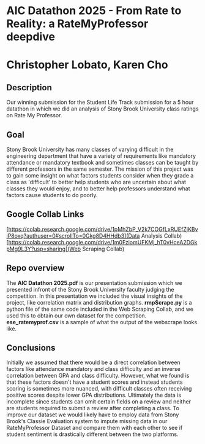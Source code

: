 # AIC Datathon 2025 - From Rate to Reality: a RateMyProfessor deepdive
# Christopher Lobato, Karen Cho


## Description
Our winning submission for the Student Life Track submission for a 5 hour datathon in which we did an analysis of Stony Brook University class ratings on Rate My Professor.


## Goal
Stony Brook University has many classes of varying difficult in the engineering department that have a variety of requirements like mandatory attendance or mandatory textbook and sometimes classes can be taught by different professors in the same semester. 
The mission of this project was to gain some insight on what factors students consider when they grade a class as 'difficult' to better help students who are uncertain about what classes they would enjoy, and to better help professors understand what factors cause students to do poorly.

## Google Collab Links
[https://colab.research.google.com/drive/1pMhZbP_V2k7COGfLxRUEfZjKBviP8oxq?authuser=0#scrollTo=0Gkg8D4HHdb3](Data Analysis Collab)
[https://colab.research.google.com/drive/1m0FziomUFKMj_hT0vHceA2DGkpMg9L3Y?usp=sharing](Web Scraping Collab)

## Repo overview
The **AIC Datathon 2025.pdf** is our presentation submission which we presented infront of the Stony Brook University faculty judging the competition. In this presentation we included the visual insights of the project, like correlation matrix and distribution graphs. **rmpScrape.py** is a python file of the same code included in the Web Scraping Collab, and we used this to obtain our own dataset for the competition. **ese_ratemyprof.csv** is a sample of what the output of the webscrape looks like.

## Conclusions 
Initially we assumed that there would be a direct correlation between factors like attendance mandatory and class difficulty and an inverse correlation between GPA and class difficulty. However, what we found is that these factors doesn't have a student scores and instead students scoring is sometimes more nuanced, with difficult classes often receiving positive scores despite lower GPA distributions. Ultimately the data is incomplete since students can omit certain fields on a review and neither are students required to submit a review after completing a class. To improve our dataset we would likely have to employ data from Stony Brook's Classie Evaluation system to impute missing data in our RateMyProfessor Dataset and compare them with each other to see if student sentiment is drastically different between the two platforms.  
